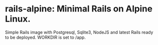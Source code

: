 # rails-alpine: Minimal Rails on Alpine Linux.

Simple Rails image with Postgresql, Sqlite3, NodeJS and latest Rails ready to be deployed.  WORKDIR is set to /app.
